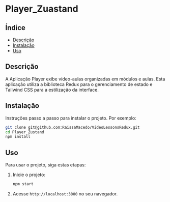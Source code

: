 # Player_Zuastand

## Índice

- [Descrição](#descrição)
- [Instalação](#instalação)
- [Uso](#uso)


## Descrição

A Aplicação Player exibe vídeo-aulas organizadas em módulos e aulas. Esta aplicação utiliza a biblioteca Redux para o gerenciamento de estado e Tailwind CSS para a estilização da interface.


## Instalação

Instruções passo a passo para instalar o projeto. Por exemplo:
```bash
git clone git@github.com:RaissaMacedo/VideoLessonsRedux.git
cd Player_Zustand
npm install
```

## Uso

Para usar o projeto, siga estas etapas:

1. Inicie o projeto:
    ```bash
    npm start
    ```
2. Acesse `http://localhost:3000` no seu navegador.
